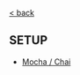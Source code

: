 [< back](../README.md)

## SETUP

* [Mocha / Chai](./SETUP_MOCHA-CHAI.md)
<!--* [Enzyme / Mocha / Chai]()-->